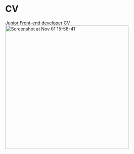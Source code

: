 # CV
Junior Front-end developer CV
<img width="390" alt="Screenshot at Nov 01 15-56-41" src="https://github.com/user-attachments/assets/52c011fa-bd5e-4e55-bca2-30a6fbe3a5c8">
